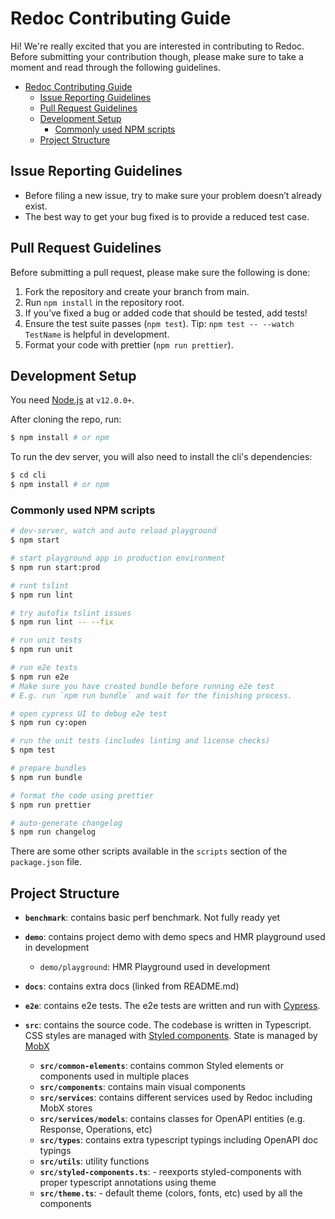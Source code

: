 # Redoc Contributing Guide

Hi! We're really excited that you are interested in contributing to Redoc. Before submitting your contribution though, please make sure to take a moment and read through the following guidelines.

- [Redoc Contributing Guide](#redoc-contributing-guide)
  - [Issue Reporting Guidelines](#issue-reporting-guidelines)
  - [Pull Request Guidelines](#pull-request-guidelines)
  - [Development Setup](#development-setup)
    - [Commonly used NPM scripts](#commonly-used-npm-scripts)
  - [Project Structure](#project-structure)

## Issue Reporting Guidelines
- Before filing a new issue, try to make sure your problem doesn’t already exist.
- The best way to get your bug fixed is to provide a reduced test case.

## Pull Request Guidelines
Before submitting a pull request, please make sure the following is done:

1. Fork the repository and create your branch from main.
2. Run `npm install` in the repository root.
3. If you’ve fixed a bug or added code that should be tested, add tests!
4. Ensure the test suite passes (`npm test`). Tip: `npm test -- --watch TestName` is helpful in development.
5. Format your code with prettier (`npm run prettier`).

## Development Setup

You need [Node.js](http://nodejs.org) at `v12.0.0+`.

After cloning the repo, run:

```bash
$ npm install # or npm
```

To run the dev server, you will also need to install the cli's dependencies:

```bash
$ cd cli
$ npm install # or npm
```

### Commonly used NPM scripts

``` bash
# dev-server, watch and auto reload playground
$ npm start

# start playground app in production environment
$ npm run start:prod

# runt tslint
$ npm run lint

# try autofix tslint issues
$ npm run lint -- --fix

# run unit tests
$ npm run unit

# run e2e tests
$ npm run e2e
# Make sure you have created bundle before running e2e test
# E.g. run `npm run bundle` and wait for the finishing process.

# open cypress UI to debug e2e test
$ npm run cy:open

# run the unit tests (includes linting and license checks)
$ npm test

# prepare bundles
$ npm run bundle

# format the code using prettier
$ npm run prettier

# auto-generate changelog
$ npm run changelog
```

There are some other scripts available in the `scripts` section of the `package.json` file.

## Project Structure

- **`benchmark`**: contains basic perf benchmark. Not fully ready yet

- **`demo`**: contains project demo with demo specs and HMR playground used in development

  - `demo/playground`: HMR Playground used in development

- **`docs`**: contains extra docs (linked from README.md)

- **`e2e`**: contains e2e tests. The e2e tests are written and run with [Cypress](https://www.cypress.io/).


- **`src`**: contains the source code. The codebase is written in Typescript. CSS styles are managed with [Styled components](https://www.styled-components.com/). State is managed by [MobX](https://github.com/mobxjs/mobx)

  - **`src/common-elements`**: contains common Styled elements or components used in multiple places
  - **`src/components`**: contains main visual components
  - **`src/services`**: contains different services used by Redoc including MobX stores
  - **`src/services/models`**: contains classes for OpenAPI entities (e.g. Response, Operations, etc)
  - **`src/types`**: contains extra typescript typings including OpenAPI doc typings
  - **`src/utils`**: utility functions
  - **`src/styled-components.ts`**: - reexports styled-components with proper typescript annotations using theme
  - **`src/theme.ts`**: - default theme (colors, fonts, etc) used by all the components
